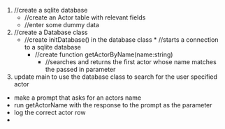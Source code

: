 1. //create a sqlite database
    * //create an Actor table with relevant fields
    * //enter some dummy data
2. //create a Database class
   * //create initDatabase() in the database class
         * //starts a connection to a sqlite database
       * //create function getActorByName(name:string)
         * //searches and returns the first actor whose name matches the passed in parameter
3. update main to use the database class to search for the user specified actor
  * make a prompt that asks for an actors name
  * run getActorName with the response to the prompt as the parameter
  * log the correct actor row
  * 